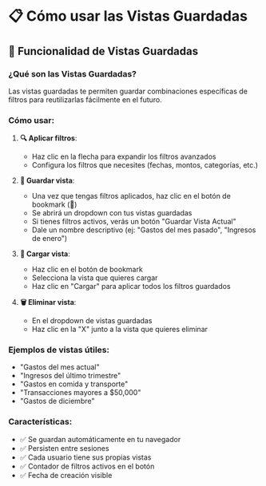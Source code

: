 # 📋 Cómo usar las Vistas Guardadas

## 🎯 **Funcionalidad de Vistas Guardadas**

### **¿Qué son las Vistas Guardadas?**
Las vistas guardadas te permiten guardar combinaciones específicas de filtros para reutilizarlas fácilmente en el futuro.

### **Cómo usar:**

1. **🔍 Aplicar filtros**: 
   - Haz clic en la flecha para expandir los filtros avanzados
   - Configura los filtros que necesites (fechas, montos, categorías, etc.)

2. **💾 Guardar vista**:
   - Una vez que tengas filtros aplicados, haz clic en el botón de bookmark (📖)
   - Se abrirá un dropdown con tus vistas guardadas
   - Si tienes filtros activos, verás un botón "Guardar Vista Actual"
   - Dale un nombre descriptivo (ej: "Gastos del mes pasado", "Ingresos de enero")

3. **📂 Cargar vista**:
   - Haz clic en el botón de bookmark
   - Selecciona la vista que quieres cargar
   - Haz clic en "Cargar" para aplicar todos los filtros guardados

4. **🗑️ Eliminar vista**:
   - En el dropdown de vistas guardadas
   - Haz clic en la "X" junto a la vista que quieres eliminar

### **Ejemplos de vistas útiles:**
- "Gastos del mes actual"
- "Ingresos del último trimestre" 
- "Gastos en comida y transporte"
- "Transacciones mayores a $50,000"
- "Gastos de diciembre"

### **Características:**
- ✅ Se guardan automáticamente en tu navegador
- ✅ Persisten entre sesiones
- ✅ Cada usuario tiene sus propias vistas
- ✅ Contador de filtros activos en el botón
- ✅ Fecha de creación visible
